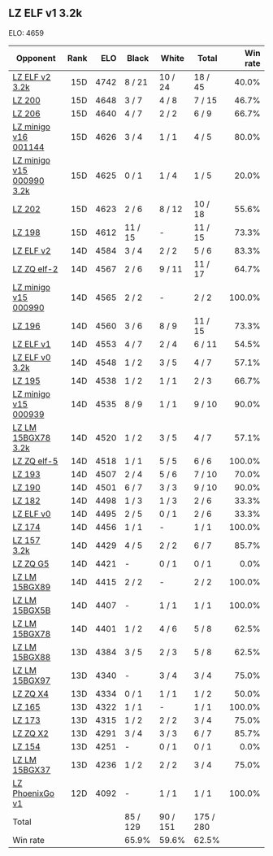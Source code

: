 ## LZ ELF v1 3.2k ##

ELO: 4659

Opponent | Rank | ELO | Black | White | Total | Win rate
---------|-----:|----:|-------|-------|-------|-------:
[LZ ELF v2 3.2k](LZ%20ELF%20v2%203.2k.md) | 15D | 4742 | 8 / 21 | 10 / 24 | 18 / 45 | 40.0%
[LZ 200](LZ%20200.md) | 15D | 4648 | 3 / 7 | 4 / 8 | 7 / 15 | 46.7%
[LZ 206](LZ%20206.md) | 15D | 4640 | 4 / 7 | 2 / 2 | 6 / 9 | 66.7%
[LZ minigo v16 001144](LZ%20minigo%20v16%20001144.md) | 15D | 4626 | 3 / 4 | 1 / 1 | 4 / 5 | 80.0%
[LZ minigo v15 000990 3.2k](LZ%20minigo%20v15%20000990%203.2k.md) | 15D | 4625 | 0 / 1 | 1 / 4 | 1 / 5 | 20.0%
[LZ 202](LZ%20202.md) | 15D | 4623 | 2 / 6 | 8 / 12 | 10 / 18 | 55.6%
[LZ 198](LZ%20198.md) | 15D | 4612 | 11 / 15 | - | 11 / 15 | 73.3%
[LZ ELF v2](LZ%20ELF%20v2.md) | 14D | 4584 | 3 / 4 | 2 / 2 | 5 / 6 | 83.3%
[LZ ZQ elf-2](LZ%20ZQ%20elf-2.md) | 14D | 4567 | 2 / 6 | 9 / 11 | 11 / 17 | 64.7%
[LZ minigo v15 000990](LZ%20minigo%20v15%20000990.md) | 14D | 4565 | 2 / 2 | - | 2 / 2 | 100.0%
[LZ 196](LZ%20196.md) | 14D | 4560 | 3 / 6 | 8 / 9 | 11 / 15 | 73.3%
[LZ ELF v1](LZ%20ELF%20v1.md) | 14D | 4553 | 4 / 7 | 2 / 4 | 6 / 11 | 54.5%
[LZ ELF v0 3.2k](LZ%20ELF%20v0%203.2k.md) | 14D | 4548 | 1 / 2 | 3 / 5 | 4 / 7 | 57.1%
[LZ 195](LZ%20195.md) | 14D | 4538 | 1 / 2 | 1 / 1 | 2 / 3 | 66.7%
[LZ minigo v15 000939](LZ%20minigo%20v15%20000939.md) | 14D | 4535 | 8 / 9 | 1 / 1 | 9 / 10 | 90.0%
[LZ LM 15BGX78 3.2k](LZ%20LM%2015BGX78%203.2k.md) | 14D | 4520 | 1 / 2 | 3 / 5 | 4 / 7 | 57.1%
[LZ ZQ elf-5](LZ%20ZQ%20elf-5.md) | 14D | 4518 | 1 / 1 | 5 / 5 | 6 / 6 | 100.0%
[LZ 193](LZ%20193.md) | 14D | 4507 | 2 / 4 | 5 / 6 | 7 / 10 | 70.0%
[LZ 190](LZ%20190.md) | 14D | 4501 | 6 / 7 | 3 / 3 | 9 / 10 | 90.0%
[LZ 182](LZ%20182.md) | 14D | 4498 | 1 / 3 | 1 / 3 | 2 / 6 | 33.3%
[LZ ELF v0](LZ%20ELF%20v0.md) | 14D | 4495 | 2 / 5 | 0 / 1 | 2 / 6 | 33.3%
[LZ 174](LZ%20174.md) | 14D | 4456 | 1 / 1 | - | 1 / 1 | 100.0%
[LZ 157 3.2k](LZ%20157%203.2k.md) | 14D | 4429 | 4 / 5 | 2 / 2 | 6 / 7 | 85.7%
[LZ ZQ G5](LZ%20ZQ%20G5.md) | 14D | 4421 | - | 0 / 1 | 0 / 1 | 0.0%
[LZ LM 15BGX89](LZ%20LM%2015BGX89.md) | 14D | 4415 | 2 / 2 | - | 2 / 2 | 100.0%
[LZ LM 15BGX5B](LZ%20LM%2015BGX5B.md) | 14D | 4407 | - | 1 / 1 | 1 / 1 | 100.0%
[LZ LM 15BGX78](LZ%20LM%2015BGX78.md) | 14D | 4401 | 1 / 2 | 4 / 6 | 5 / 8 | 62.5%
[LZ LM 15BGX88](LZ%20LM%2015BGX88.md) | 13D | 4384 | 3 / 5 | 2 / 3 | 5 / 8 | 62.5%
[LZ LM 15BGX97](LZ%20LM%2015BGX97.md) | 13D | 4340 | - | 3 / 4 | 3 / 4 | 75.0%
[LZ ZQ X4](LZ%20ZQ%20X4.md) | 13D | 4334 | 0 / 1 | 1 / 1 | 1 / 2 | 50.0%
[LZ 165](LZ%20165.md) | 13D | 4322 | 1 / 1 | - | 1 / 1 | 100.0%
[LZ 173](LZ%20173.md) | 13D | 4315 | 1 / 2 | 2 / 2 | 3 / 4 | 75.0%
[LZ ZQ X2](LZ%20ZQ%20X2.md) | 13D | 4291 | 3 / 4 | 3 / 3 | 6 / 7 | 85.7%
[LZ 154](LZ%20154.md) | 13D | 4251 | - | 0 / 1 | 0 / 1 | 0.0%
[LZ LM 15BGX37](LZ%20LM%2015BGX37.md) | 13D | 4236 | 1 / 2 | 2 / 2 | 3 / 4 | 75.0%
[LZ PhoenixGo v1](LZ%20PhoenixGo%20v1.md) | 12D | 4092 | - | 1 / 1 | 1 / 1 | 100.0%
Total | | | 85 / 129 | 90 / 151 | 175 / 280 | 
Win rate| | | 65.9% | 59.6% | 62.5% | 
